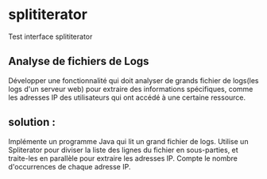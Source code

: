 # splititerator
Test interface splititerator


## Analyse de fichiers de Logs

Développer une fonctionnalité qui doit analyser de grands fichier de logs(les logs d'un serveur web) pour extraire des informations spécifiques, comme les adresses IP des utilisateurs qui ont accédé à une certaine ressource.

## solution :
Implémente un programme Java qui lit un grand fichier de logs.
Utilise un Spliterator pour diviser la liste des lignes du fichier en sous-parties, et traite-les en parallèle pour extraire les adresses IP.
Compte le nombre d'occurrences de chaque adresse IP.
